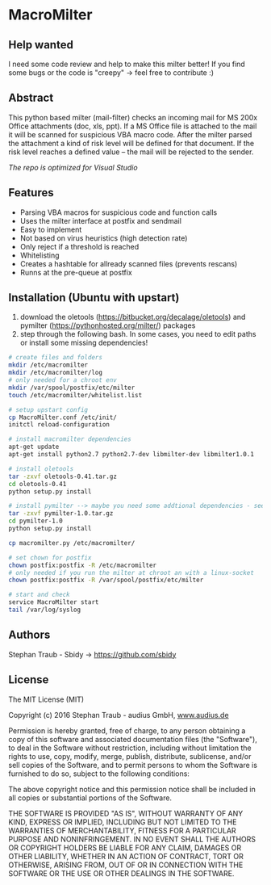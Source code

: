 # MacroMilter
## Help wanted
I need some code review and help to make this milter better! If you find some bugs or the code is "creepy" -> feel free to contribute :)
## Abstract
This python based milter (mail-filter) checks an incoming mail for MS 200x Office attachments (doc, xls, ppt). If a MS Office file is attached to the mail it will be scanned for suspicious VBA macro code. After the milter parsed the attachment a kind of risk level will be defined for that document. If the risk level reaches a defined value – the mail will be rejected to the sender.

*The repo is optimized for Visual Studio*
## Features
* Parsing VBA macros for suspicious code and function calls
* Uses the milter interface at postfix and sendmail
* Easy to implement
* Not based on virus heuristics (high detection rate)
* Only reject if a threshold is reached
* Whitelisting
* Creates a hashtable for allready scanned files (prevents rescans)
* Runns at the pre-queue at postfix

## Installation (Ubuntu with upstart)
1. download the oletools (https://bitbucket.org/decalage/oletools) and pymilter (https://pythonhosted.org/milter/) packages
2. step through the following bash. In some cases, you need to edit paths or install some missing dependencies!
```bash
# create files and folders
mkdir /etc/macromilter
mkdir /etc/macromilter/log
# only needed for a chroot env
mkdir /var/spool/postfix/etc/milter
touch /etc/macromilter/whitelist.list

# setup upstart config
cp MacroMilter.conf /etc/init/
initctl reload-configuration

# install macromilter dependencies
apt-get update
apt-get install python2.7 python2.7-dev libmilter-dev libmilter1.0.1

# install oletools
tar -zxvf oletools-0.41.tar.gz
cd oletools-0.41
python setup.py install

# install pymilter --> maybe you need some addtional dependencies - see doc
tar -zxvf pymilter-1.0.tar.gz
cd pymilter-1.0
python setup.py install

cp macromilter.py /etc/macromilter/

# set chown for postfix
chown postfix:postfix -R /etc/macromilter
# only needed if you run the milter at chroot an with a linux-socket
chown postfix:postfix -R /var/spool/postfix/etc/milter 

# start and check
service MacroMilter start
tail /var/log/syslog
```
## Authors
Stephan Traub - Sbidy -> https://github.com/sbidy

## License
The MIT License (MIT)

Copyright (c) 2016 Stephan Traub - audius GmbH, www.audius.de

Permission is hereby granted, free of charge, to any person obtaining a copy
of this software and associated documentation files (the "Software"), to deal
in the Software without restriction, including without limitation the rights
to use, copy, modify, merge, publish, distribute, sublicense, and/or sell
copies of the Software, and to permit persons to whom the Software is
furnished to do so, subject to the following conditions:

The above copyright notice and this permission notice shall be included in all
copies or substantial portions of the Software.
 
THE SOFTWARE IS PROVIDED "AS IS", WITHOUT WARRANTY OF ANY KIND, EXPRESS OR
IMPLIED, INCLUDING BUT NOT LIMITED TO THE WARRANTIES OF MERCHANTABILITY,
FITNESS FOR A PARTICULAR PURPOSE AND NONINFRINGEMENT. IN NO EVENT SHALL THE
AUTHORS OR COPYRIGHT HOLDERS BE LIABLE FOR ANY CLAIM, DAMAGES OR OTHER
LIABILITY, WHETHER IN AN ACTION OF CONTRACT, TORT OR OTHERWISE, ARISING FROM,
OUT OF OR IN CONNECTION WITH THE SOFTWARE OR THE USE OR OTHER DEALINGS IN THE
SOFTWARE.
